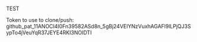 TEST

Token to use to clone/push: 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
